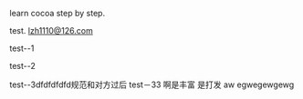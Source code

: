 learn cocoa step by step.

test.
lzh1110@126.com

test--1

test--2


test--3dfdfdfdfd规范和对方过后
test－33
啊是丰富
是打发
aw
egwegewgewg
